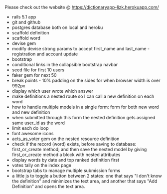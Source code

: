 
Please check out the website @ https://dictionaryapp-lizk.herokuapp.com/

* rails 5.1 app
* git and github
* postgres database both on local and heroku
* scaffold definition
* scaffold word
* devise gem 
* modify devise strong params to accept first_name and last_name - registration and account update
* bootstrap
* conditional links in the collapsible bootstrap navbar
* seed file for first 10 users
* faker gem for next 50
* break points - 10% padding on the sides for when browser width is over 992px
* display which user wrote which answer
* make definitions a nested route so I can call a new definition on each word
* how to handle multiple models in a single form: form for both new word and new definition
* when submitted through this form the nested definition gets assigned same user_id as the word
* limit each do loop
* font awesome icons
* acts_as_voter gem on the nested resource definition
* check if the record (word) exists, before saving to database: first_or_create method; and then save the nested model by giving first_or_create method a block with nested attributes
* display words by date and top ranked definition first
* votes tally on the index page
* bootstrap tabs to manage multiple submission forms
* a little js to toggle a button between 2 states: one that says "I don't know the definition" and minimizes the text area, and another that says "Add Definition" and opens the text area.